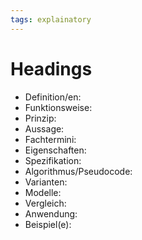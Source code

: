 ```yaml
---
tags: explainatory
---
```


# Headings

- Definition/en:
- Funktionsweise:
- Prinzip:
- Aussage:
- Fachtermini:
- Eigenschaften:
- Spezifikation:
- Algorithmus/Pseudocode:
- Varianten:
- Modelle:
- Vergleich:
- Anwendung:
- Beispiel(e):
